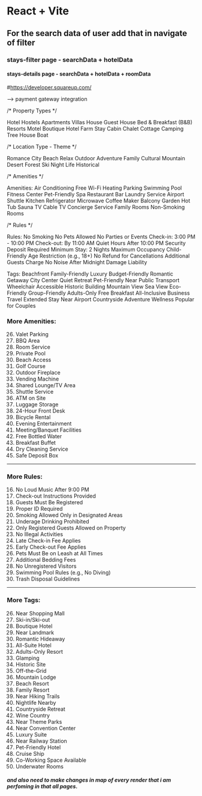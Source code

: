 # React + Vite

## For the search data of user add that in navigate of filter 
### stays-filter page - searchData + hotelData
#### stays-details page - searchData + hotelData + roomData

#https://developer.squareup.com/

--> payment gateway integration

<!-- <a href="https://your-clerk-domain.clerk.accounts/forgot-password">
  Forgot Password?
</a> -->

/* Property Types */

Hotel 
Hostels
Apartments
Villas
House
Guest House
Bed & Breakfast (B&B)
Resorts
Motel
Boutique Hotel
Farm Stay
Cabin
Chalet
Cottage
Camping
Tree House
Boat

/* Location Type - Theme */

Romance
City
Beach
Relax
Outdoor
Adventure
Family
Cultural
Mountain
Desert
Forest
Ski 
Night Life
Historical


/* Amenities */

Amenities:
Air Conditioning
Free Wi-Fi
Heating
Parking
Swimming Pool
Fitness Center
Pet-Friendly
Spa
Restaurant
Bar
Laundry Service
Airport Shuttle
Kitchen
Refrigerator
Microwave
Coffee Maker
Balcony
Garden
Hot Tub
Sauna
TV
Cable TV
Concierge Service
Family Rooms
Non-Smoking Rooms


/* Rules */

Rules:
No Smoking
No Pets Allowed
No Parties or Events
Check-in: 3:00 PM - 10:00 PM
Check-out: By 11:00 AM
Quiet Hours After 10:00 PM
Security Deposit Required
Minimum Stay: 2 Nights
Maximum Occupancy
Child-Friendly
Age Restriction (e.g., 18+)
No Refund for Cancellations
Additional Guests Charge
No Noise After Midnight
Damage Liability


Tags:
Beachfront
Family-Friendly
Luxury
Budget-Friendly
Romantic Getaway
City Center
Quiet Retreat
Pet-Friendly
Near Public Transport
Wheelchair Accessible
Historic Building
Mountain View
Sea View
Eco-Friendly
Group-Friendly
Adults-Only
Free Breakfast
All-Inclusive
Business Travel
Extended Stay
Near Airport
Countryside
Adventure
Wellness
Popular for Couples


### More Amenities:
26. Valet Parking
27. BBQ Area
28. Room Service
29. Private Pool
30. Beach Access
31. Golf Course
32. Outdoor Fireplace
33. Vending Machine
34. Shared Lounge/TV Area
35. Shuttle Service
36. ATM on Site
37. Luggage Storage
38. 24-Hour Front Desk
39. Bicycle Rental
40. Evening Entertainment
41. Meeting/Banquet Facilities
42. Free Bottled Water
43. Breakfast Buffet
44. Dry Cleaning Service
45. Safe Deposit Box

---

### More Rules:
16. No Loud Music After 9:00 PM
17. Check-out Instructions Provided
18. Guests Must Be Registered
19. Proper ID Required
20. Smoking Allowed Only in Designated Areas
21. Underage Drinking Prohibited
22. Only Registered Guests Allowed on Property
23. No Illegal Activities
24. Late Check-in Fee Applies
25. Early Check-out Fee Applies
26. Pets Must Be on Leash at All Times
27. Additional Bedding Fees
28. No Unregistered Visitors
29. Swimming Pool Rules (e.g., No Diving)
30. Trash Disposal Guidelines

---

### More Tags:
26. Near Shopping Mall
27. Ski-in/Ski-out
28. Boutique Hotel
29. Near Landmark
30. Romantic Hideaway
31. All-Suite Hotel
32. Adults-Only Resort
33. Glamping
34. Historic Site
35. Off-the-Grid
36. Mountain Lodge
37. Beach Resort
38. Family Resort
39. Near Hiking Trails
40. Nightlife Nearby
41. Countryside Retreat
42. Wine Country
43. Near Theme Parks
44. Near Convention Center
45. Luxury Suite
46. Near Railway Station
47. Pet-Friendly Hotel
48. Cruise Ship
49. Co-Working Space Available
50. Underwater Rooms


##### and also need to make changes in map of every render that i am perfoming in that all pages.